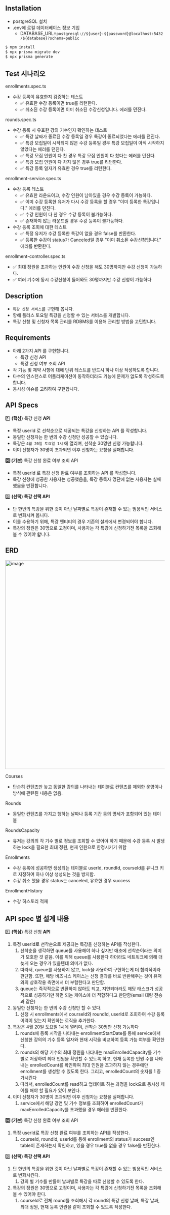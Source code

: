 
## Installation

- postgreSQL 설치
- .env에 로컬 데이터베이스 정보 기입
  - DATABASE_URL=`postgresql://${user}:${password}@localhost:5432/${database}?schema=public`

```bash
$ npm install
$ npx prisma migrate dev
$ npx prisma generate
```

## Test 시나리오

enrollments.spec.ts
- 수강 등록이 유효한지 검증하는 테스트
  - ✅ 유효한 수강 등록이면 true를 리턴한다.
  - ✅ 취소된 수강 등록이면 이미 취소된 수강신청입니다. 에러를 던진다.

rounds.spec.ts
- 수강 등록 시 유효한 강의 기수인지 확인하는 테스트
  - ✅ 특강 날짜가 종료된 수강 등록일 경우 특강이 종료되었다는 에러를 던진다.
  - ✅ 특강 모집일이 시작되지 않은 수강 등록일 경우 특강 모집일이 아직 시작하지 않았다는 에러를 던진다.
  - ✅ 특강 모집 인원이 다 찬 경우 특강 모집 인원이 다 찼다는 에러를 던진다.
  - ✅ 특강 모집 인원이 다 차지 않은 경우 true를 리턴한다.
  - ✅ 특강 등록 일자가 유효한 경우 true를 리턴한다.

enrollment-service.spec.ts
- 수강 등록 테스트
  - ✅ 유효한 라운드이고, 수강 인원이 남아있을 경우 수강 등록이 가능하다.
  - ✅ 이미 수강 등록한 유저가 다시 수강 등록을 할 경우 "이미 등록한 특강입니다." 에러를 던진다.
  - ✅ 수강 인원이 다 찬 경우 수강 등록이 불가능하다.
  - ✅ 존재하지 않는 라운드일 경우 수강 등록이 불가능하다.
- 수강 등록 조회에 대한 테스트
  - ✅ 특정 유저가 수강 등록한 특강이 없을 경우 false를 반환한다.
  - ✅ 등록한 수강이 status가 Canceled일 경우 "이미 취소된 수강신청입니다." 에러를 반환한다.

enrollment-controller.spec.ts
- ✅ 최대 정원을 초과하는 인원이 수강 신청을 해도 30명까지만 수강 신청이 가능하다.
- ✅ 여러 기수에 동시 수강신청이 들어와도 30명까지만 수강 신청이 가능하다

## Description

- `특강 신청 서비스`를 구현해 봅니다.
- 항해 플러스 토요일 특강을 신청할 수 있는 서비스를 개발합니다.
- 특강 신청 및 신청자 목록 관리를 RDBMS를 이용해 관리할 방법을 고민합니다.

## Requirements

- 아래 2가지 API 를 구현합니다.
    - 특강 신청 API
    - 특강 신청 여부 조회 API
- 각 기능 및 제약 사항에 대해 단위 테스트를 반드시 하나 이상 작성하도록 합니다.
- 다수의 인스턴스로 어플리케이션이 동작하더라도 기능에 문제가 없도록 작성하도록 합니다.
- 동시성 이슈를 고려하여 구현합니다.

## API Specs

1️⃣ **(핵심)** 특강 신청 **API**

- 특정 userId 로 선착순으로 제공되는 특강을 신청하는 API 를 작성합니다.
- 동일한 신청자는 한 번의 수강 신청만 성공할 수 있습니다.
- 특강은 `4월 20일 토요일 1시` 에 열리며, 선착순 30명만 신청 가능합니다.
- 이미 신청자가 30명이 초과되면 이후 신청자는 요청을 실패합니다.

**2️⃣ (기본)** 특강 신청 완료 여부 조회 API

- 특정 userId 로 특강 신청 완료 여부를 조회하는 API 를 작성합니다.
- 특강 신청에 성공한 사용자는 성공했음을, 특강 등록자 명단에 없는 사용자는 실패했음을 반환합니다.

3️⃣ **(선택) 특강 선택 API**

- 단 한번의 특강을 위한 것이 아닌 날짜별로 특강이 존재할 수 있는 범용적인 서비스로 변화시켜 봅니다.
- 이를 수용하기 위해, 특강 엔티티의 경우 기존의 설계에서 변경되어야 합니다.
- 특강의 정원은 30명으로 고정이며, 사용자는 각 특강에 신청하기전 목록을 조회해볼 수 있어야 합니다.


## ERD
<img width="657" alt="image" src="https://github.com/dlwlsh92/cleancode-week-2/assets/102504924/92299079-7756-4062-8d11-6db70a537458">

Courses
- 단순히 컨텐츠만 놓고 동일한 강의를 나타내는 테이블로 컨텐츠를 제외한 운영이나 방식에 관련된 내용은 없음.

Rounds
- 동일한 컨텐츠를 가지고 행하는 날짜나 등록 기간 등의 명세가 포함되어 있는 테이블

RoundsCapacity
- 유저는 강의의 각 기수 별로 정보를 조회할 수 있어야 하기 때문에 수강 등록 시 발생하는 lock을 필요한 최대 정원, 현재 인원으로 한정시키기 위함

Enrollments
- 수강 등록에 성공하면 생성되는 테이블로 userId, roundId, courseId를 유니크 키로 지정하여 하나 이상 생성되는 것을 방지함.
- 수강 취소 했을 경우 status는 canceled, 유효한 경우 success

EnrollmentHistory
- 수강 히스토리 적재



## API spec 별 설계 내용

1️⃣ **(핵심)** 특강 신청 **API**

1. 특정 userId로 선착순으로 제공되는 특강을 신청하는 API를 작성한다.
    1. 선착순을 생각하면 queue를 사용해야 하나 싶지만 애초에 선착순이라는 의미가 모호한 것 같음. 이를 위해 queue를 사용한다 하더라도 네트워크에 의해 더 늦게 오는 경우가 있을텐데 의미가 없다.
    2. 따라서, queue를 사용하지 않고, lock을 사용하여 구현하는게 더 합리적이라 판단함. 또한, 해당 비즈니스 케이스는 신청 결과를 바로 반환해주는 것이 유저와의 상호작용 측면에서 더 부합한다고 판단함.
    3. queue는 즉각적으로 반환하지 않아도 되고, 지연되더라도 해당 태스크가 성공적으로 성공하기만 하면 되는 케이스에 더 적합하다고 판단함(email 대량 전송과 같은)
2. 동일한 신청자는 한 번의 수강 신청만 할 수 있다.
    1. 신청 시 enrollments에서 courseId와 roundId, userId로 조회하여 수강 등록 이력이 있는지 확인하는 로직을 추가한다.
3. 특강은 4월 20일 토요일 1시에 열리며, 선착순 30명만 신청 가능하다
    1. rounds에 등록 시작을 나타내는 enrollmentStartDate를 통해 service에서 신청한 강의의 기수 등록 일자와 현재 시각을 비교하여 등록 가능 여부를 확인한다.
    2. rounds의 해당 기수의 최대 정원을 나타내는 maxEnrolledCapacity를 기수 별로 저장하여 최대 인원을 확인할 수 있도록 하고, 현재 등록한 인원 수를 나타내는 enrolledCount를 확인하여 최대 인원을 초과하지 않는 경우에만 enrollment를 생성할 수 있도록 한다. 그리고, enrolledCount의 숫자를 1 증가시킨다
    3. 따라서, enrolledCount를 read하고 업데이트 하는 과정을 lock으로 동시성 제어를 해야 할 필요가 있어 보인다.
4. 이미 신청자가 30명이 초과되면 이후 신청자는 요청을 실패합니다.
    1. service에서 해당 강연 및 기수 정보를 조회하여 enrolledCount가 maxEnrolledCapacity를 초과했을 경우 에러를 반환한다.

**2️⃣ (기본)** 특강 신청 완료 여부 조회 API

1. 특정 userId로 특강 신청 완료 여부를 조회하는 API를 작성한다.
    1. courseId, roundId, userId를 통해 enrollment의 status가 success인 table이 존재하는지 확인하고, 있을 경우 true를 없을 경우 false를 반환한다.

3️⃣ **(선택) 특강 선택 API**

1. 단 한번의 특강을 위한 것이 아닌 날짜별로 특강이 존재할 수 있는 범용적인 서비스로 변화시킨다.
    1. 강의 별 기수를 만들어 날짜별로 특강을 따로 신청할 수 있도록 한다.
2. 특강의 정원은 30명으로 고정이며, 사용자는 각 특강에 신청하기전 목록을 조회해볼 수 있어야 한다.
    1. courseId로 전체 round를 조회해서 각 round의 특강 신청 날짜, 특강 날짜, 최대 정원, 현재 등록 인원을 같이 조회할 수 있도록 작성한다.





